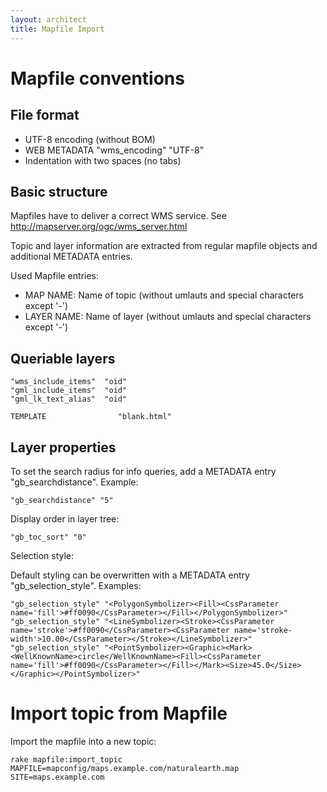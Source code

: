 ```yaml
---
layout: architect
title: Mapfile Import
---
```


Mapfile conventions
===================

File format
-----------

-   UTF-8 encoding (without BOM)
-   WEB METADATA "wms_encoding" "UTF-8"
-   Indentation with two spaces (no tabs)


Basic structure
---------------

Mapfiles have to deliver a correct WMS service. See http://mapserver.org/ogc/wms_server.html

Topic and layer information are extracted from regular mapfile objects and additional METADATA entries.

Used Mapfile entries:

-   MAP NAME: Name of topic (without umlauts and special characters except '-')
-   LAYER NAME: Name of layer (without umlauts and special characters except '-')

<!--
Minimum Scale:

    auf Topic-Stufe in METADATA eintragen:
    "gb_minscale" "500"
-->

Queriable layers
----------------

<!--
    Nur abfragbare Layer haben einen TEMPLATE Eintrag
    wms_include_items muss anzuzeigende Attribute enthalten
    Für alle Attribute sollte ein Eintrag gml_xxx_alias gemacht werden
    soll bei einer Infoabfrage das Legendenfragment angezeigt werden, aber keine Attributabfrage, so muss das map-File die folgenden Einträge beinhalten
-->
    "wms_include_items"  "oid"
    "gml_include_items"  "oid"
    "gml_lk_text_alias"  "oid"

    TEMPLATE                "blank.html"

<!--
Das Query-Feld "oid" kann später wieder aus der Datei _LAYERNAME_info.html.erb entfernt werden, damit nur das Legendenfragment angezeigt wird.

Gruppierung/Legende:

    Layer, welche im Layerbaum gruppiert werden sollen, werden mit einem gemeinsamen wms_group_title versehen
    Darstellungsklassen werden benannt, damit eine Legende automatisch erstellt werden kann. Beispiel:
    CLASS
    NAME "Lichte Wälder"
    STYLE
    ...
    END
    END
-->


Layer properties
----------------

To set the search radius for info queries, add a METADATA entry "gb_searchdistance". Example:

    "gb_searchdistance" "5"

<!--
    Per Default werden mit dem Rake-Task die folgenden Suchradien gesetzt:
    when MS_LAYER_POINT then 50
    when MS_LAYER_LINE then 50
    when MS_LAYER_POLYGON then 0
-->


Display order in layer tree: 

    "gb_toc_sort" "0"
<!--
    falls Reihenfolge nicht analog Layerreihenfolge in Mapfile sein soll
-->

Selection style:

Default styling can be overwritten with a METADATA entry "gb_selection_style". Examples:

    "gb_selection_style" "<PolygonSymbolizer><Fill><CssParameter name='fill'>#ff0090</CssParameter></Fill></PolygonSymbolizer>"
    "gb_selection_style" "<LineSymbolizer><Stroke><CssParameter name='stroke'>#ff0090</CssParameter><CssParameter name='stroke-width'>10.00</CssParameter></Stroke></LineSymbolizer>"
    "gb_selection_style" "<PointSymbolizer><Graphic><Mark><WellKnownName>circle</WellKnownName><Fill><CssParameter name='fill'>#ff0090</CssParameter></Fill></Mark><Size>45.0</Size></Graphic></PointSymbolizer>"


Import topic from Mapfile
=========================


Import the mapfile into a new topic:

    rake mapfile:import_topic MAPFILE=mapconfig/maps.example.com/naturalearth.map SITE=maps.example.com

<!--
Mapfile Import

Für das Ausführen eines Mapfile Imports wird die Ruby MapScript Bibliothek benötigt. Diese ist im Moment nur unter Linux binär verfügbar (Paket libmapscript-ruby).

rake mapfile:import_topic MAPFILE=mapserver/maps/intranet/FnsLWZH.map --trace

Achtung: Es werden alle DB-Einträge des Topics und die Legenden- und Infofragmente auf dem produktiven Server ersetzt!

Ev. Name des neu generierten Topics am Ende der Topics-Tabelle verifizieren.


[ Topic zu Kategorie zuordnen ]

Tabelle categories: passende Kategorie suchen
Tabelle Topics: id des neuen Themas heraussuchen
Tabelle categories_topics: categorie_id und topic_id eintragen

[ Topic zu Organisation zuordnen ]

Tabelle organisations: passende Organisation suchen, id herausschreiben
Tabelle Topics: id der Organisationeinheit in Feld organisation_id eintragen

[ Berechtigungen setzen ]

in Permissions-Tabelle in DB müssen Berechtigungen gesetzt werden, damit die Karte in der Kartenauswahl angezeigt wird.
Administrationsoberfläche: web.maps.zh.ch/gbadmin (user: admin) -> Permissions anwählen.
Tabelle nach Kriterien filtern und nach Sequence ordnen

Topic freischalten für Internet-User:
Layer FaBoFFFZH/* show 1 false internet
Topic FaBoFFFZH show 1 false internet

Topic freischalten für Intranet-User:
Topic FaBoFFFZH show 1 false intranet
Layers per Default offen

WMS des Topics freischalten für Intranet-User:
per Default offen

WMS des Topics freischalten für Internet-User:
Wms kkgeo_gws_zh show 4 false internet

Passwortgeschütze Topics / WMS:
Topic avwms show 0 false avview
Wms avwms show 3 false avview

User (-> Gruppe) -> Rolle -> Topic

Applikation neu starten (damit Kartenauswahl aktualisiert wird):

-->